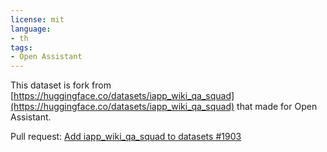 ```yaml
---
license: mit
language:
- th
tags:
- Open Assistant
---
```


This dataset is fork from [https://huggingface.co/datasets/iapp_wiki_qa_squad](https://huggingface.co/datasets/iapp_wiki_qa_squad) that made for Open Assistant.

Pull request: [Add iapp_wiki_qa_squad to datasets #1903 ](https://github.com/LAION-AI/Open-Assistant/pull/1903)